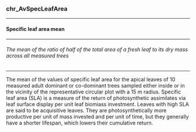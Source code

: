 ### chr_AvSpecLeafArea



------
#### Specific leaf area mean



------
###### The mean of the ratio of half of the total area of a fresh leaf to its dry mass across all measured trees



------
The mean of the values of specific leaf area for the apical leaves of 10 measured adult dominant or co-dominant trees sampled either inside or in the vicinity of the representative circular plot with a 15 m radius. Specific leaf area (SLA) is a measure of the return of photosynthetic assimilates via leaf surface display per unit leaf biomiass investment. Leaves with high SLA are said to be acquisitive leaves. They are photosynthetically more productive per unit of mass invested and per unit of time, but they generally have a shorter lifespan, which lowers their cumulative return.
